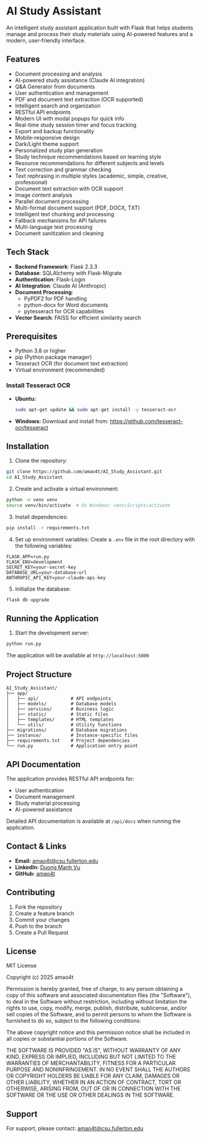 # AI Study Assistant

An intelligent study assistant application built with Flask that helps students manage and process their study materials using AI-powered features and a modern, user-friendly interface.

## Features

- Document processing and analysis
- AI-powered study assistance (Claude AI integration)
- Q&A Generator from documents
- User authentication and management
- PDF and document text extraction (OCR supported)
- Intelligent search and organization
- RESTful API endpoints
- Modern UI with modal popups for quick info
- Real-time study session timer and focus tracking
- Export and backup functionality
- Mobile-responsive design
- Dark/Light theme support
- Personalized study plan generation
- Study technique recommendations based on learning style
- Resource recommendations for different subjects and levels
- Text correction and grammar checking
- Text rephrasing in multiple styles (academic, simple, creative, professional)
- Document text extraction with OCR support
- Image content analysis
- Parallel document processing
- Multi-format document support (PDF, DOCX, TXT)
- Intelligent text chunking and processing
- Fallback mechanisms for API failures
- Multi-language text processing
- Document sanitization and cleaning

## Tech Stack

- **Backend Framework**: Flask 2.3.3
- **Database**: SQLAlchemy with Flask-Migrate
- **Authentication**: Flask-Login
- **AI Integration**: Claude AI (Anthropic)
- **Document Processing**: 
  - PyPDF2 for PDF handling
  - python-docx for Word documents
  - pytesseract for OCR capabilities
- **Vector Search**: FAISS for efficient similarity search

## Prerequisites

- Python 3.8 or higher
- pip (Python package manager)
- Tesseract OCR (for document text extraction)
- Virtual environment (recommended)

### Install Tesseract OCR
- **Ubuntu:**
  ```bash
  sudo apt-get update && sudo apt-get install -y tesseract-ocr
  ```
- **Windows:**
  Download and install from: https://github.com/tesseract-ocr/tesseract

## Installation

1. Clone the repository:
```bash
git clone https://github.com/amao4t/AI_Study_Assistant.git
cd AI_Study_Assistant
```

2. Create and activate a virtual environment:
```bash
python -m venv venv
source venv/bin/activate  # On Windows: venv\Scripts\activate
```

3. Install dependencies:
```bash
pip install -r requirements.txt
```

4. Set up environment variables:
Create a `.env` file in the root directory with the following variables:
```
FLASK_APP=run.py
FLASK_ENV=development
SECRET_KEY=your-secret-key
DATABASE_URL=your-database-url
ANTHROPIC_API_KEY=your-claude-api-key
```

5. Initialize the database:
```bash
flask db upgrade
```

## Running the Application

1. Start the development server:
```bash
python run.py
```

The application will be available at `http://localhost:5000`

## Project Structure

```
AI_Study_Assistant/
├── app/
│   ├── api/            # API endpoints
│   ├── models/         # Database models
│   ├── services/       # Business logic
│   ├── static/         # Static files
│   ├── templates/      # HTML templates
│   └── utils/          # Utility functions
├── migrations/         # Database migrations
├── instance/           # Instance-specific files
├── requirements.txt    # Project dependencies
└── run.py              # Application entry point
```

## API Documentation

The application provides RESTful API endpoints for:
- User authentication
- Document management
- Study material processing
- AI-powered assistance

Detailed API documentation is available at `/api/docs` when running the application.

## Contact & Links

- **Email:** amao4t@csu.fullerton.edu
- **LinkedIn:** [Duong Manh Vu](https://www.linkedin.com/in/duong-vu-9723362b3/)
- **GitHub:** [amao4t](https://github.com/amao4t/)

## Contributing

1. Fork the repository
2. Create a feature branch
3. Commit your changes
4. Push to the branch
5. Create a Pull Request

## License

MIT License

Copyright (c) 2025 amao4t

Permission is hereby granted, free of charge, to any person obtaining a copy
of this software and associated documentation files (the "Software"), to deal
in the Software without restriction, including without limitation the rights
to use, copy, modify, merge, publish, distribute, sublicense, and/or sell
copies of the Software, and to permit persons to whom the Software is
furnished to do so, subject to the following conditions:

The above copyright notice and this permission notice shall be included in all
copies or substantial portions of the Software.

THE SOFTWARE IS PROVIDED "AS IS", WITHOUT WARRANTY OF ANY KIND, EXPRESS OR
IMPLIED, INCLUDING BUT NOT LIMITED TO THE WARRANTIES OF MERCHANTABILITY,
FITNESS FOR A PARTICULAR PURPOSE AND NONINFRINGEMENT. IN NO EVENT SHALL THE
AUTHORS OR COPYRIGHT HOLDERS BE LIABLE FOR ANY CLAIM, DAMAGES OR OTHER
LIABILITY, WHETHER IN AN ACTION OF CONTRACT, TORT OR OTHERWISE, ARISING FROM,
OUT OF OR IN CONNECTION WITH THE SOFTWARE OR THE USE OR OTHER DEALINGS IN THE
SOFTWARE.

## Support

For support, please contact: amao4t@csu.fullerton.edu
